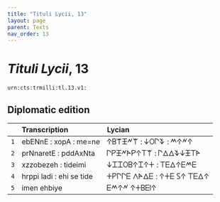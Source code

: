 ```yaml
---
title: "Tituli Lycii, 13"
layout: page
parent: Texts
nav_order: 13
---
```




# *Tituli Lycii*, 13




`urn:cts:trmilli:tl.13.v1:`

## Diplomatic edition

|  | Transcription | Lycian |
| :---: | :------ | :------ |
| `1` | ebENnE : xopA : me=ne | 𐊁𐊂𐊚𐊑𐊏𐊚 : 𐊜𐊒𐊓𐊙 : 𐊎𐊁𐊏𐊁 |
| `2` | prNnaretE : pddAxNta | 𐊓𐊕𐊑𐊏𐊀𐊕𐊁𐊗𐊚 : 𐊓𐊅𐊅𐊙𐊜𐊑𐊗𐊀 |
| `3` | xzzobezeh : tideimi | 𐊜𐊈𐊈𐊒𐊂𐊁𐊈𐊁𐊛 : 𐊗𐊆𐊅𐊁𐊆𐊎𐊆 |
| `4` | hrppi ladi : ehi se tide | 𐊛𐊕𐊓𐊓𐊆 𐊍𐊀𐊅𐊆 : 𐊁𐊛𐊆 𐊖𐊁 𐊗𐊆𐊅𐊁 |
| `5` | imen ehbiye | 𐊆𐊎𐊁𐊏 𐊁𐊛𐊂𐊆𐊊𐊁 |